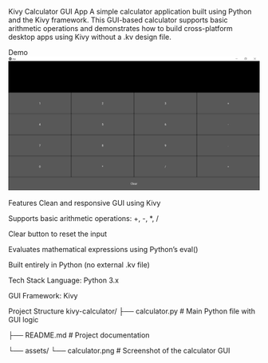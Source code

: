 Kivy Calculator GUI App
A simple calculator application built using Python and the Kivy framework. This GUI-based calculator supports basic arithmetic operations and demonstrates how to build cross-platform desktop apps using Kivy without a .kv design file.

Demo
![Calculator GUI](assets/calculator.PNG)

Features
Clean and responsive GUI using Kivy

Supports basic arithmetic operations: +, -, *, /

Clear button to reset the input

Evaluates mathematical expressions using Python’s eval()

Built entirely in Python (no external .kv file)

Tech Stack
Language: Python 3.x

GUI Framework: Kivy

Project Structure
kivy-calculator/
├── calculator.py      # Main Python file with GUI logic

├── README.md          # Project documentation

└── assets/
    └── calculator.png # Screenshot of the calculator GUI
